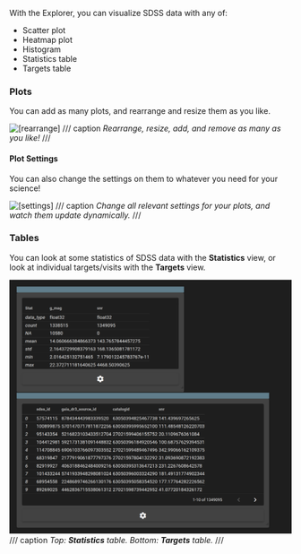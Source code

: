 With the Explorer, you can visualize SDSS data with any of:

* Scatter plot
* Heatmap plot
* Histogram
* Statistics table
* Targets table

### Plots

You can add as many plots, and rearrange and resize them as you like.

![[rearrange]](../assets/plot_rearrange.gif)
/// caption
_Rearrange, resize, add, and remove as many as you like!_
///


#### Plot Settings

You can also change the settings on them to whatever you need for your science!

![[settings]](../assets/plot_settings.gif)
/// caption
_Change all relevant settings for your plots, and watch them update dynamically._
///

### Tables

You can look at some statistics of SDSS data with the __Statistics__ view, or look at individual targets/visits with the __Targets__ view.

![[tables]](../assets/tables.png)
/// caption
_Top: **Statistics** table. Bottom: **Targets** table._
///
